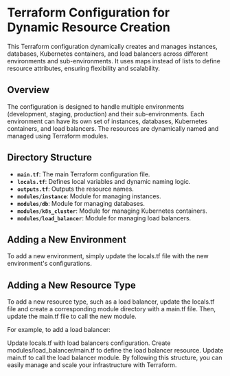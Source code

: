 # Terraform Configuration for Dynamic Resource Creation

This Terraform configuration dynamically creates and manages instances, databases, Kubernetes containers, and load balancers across different environments and sub-environments. It uses maps instead of lists to define resource attributes, ensuring flexibility and scalability.

## Overview

The configuration is designed to handle multiple environments (development, staging, production) and their sub-environments. Each environment can have its own set of instances, databases, Kubernetes containers, and load balancers. The resources are dynamically named and managed using Terraform modules.

## Directory Structure

- **`main.tf`**: The main Terraform configuration file.
- **`locals.tf`**: Defines local variables and dynamic naming logic.
- **`outputs.tf`**: Outputs the resource names.
- **`modules/instance`**: Module for managing instances.
- **`modules/db`**: Module for managing databases.
- **`modules/k8s_cluster`**: Module for managing Kubernetes containers.
- **`modules/load_balancer`**: Module for managing load balancers.

## Adding a New Environment

To add a new environment, simply update the locals.tf file with the new environment's configurations.

## Adding a New Resource Type

To add a new resource type, such as a load balancer, update the locals.tf file and create a corresponding module directory with a main.tf file. Then, update the main.tf file to call the new module.

For example, to add a load balancer:

Update locals.tf with load balancers configuration.
Create modules/load_balancer/main.tf to define the load balancer resource.
Update main.tf to call the load balancer module.
By following this structure, you can easily manage and scale your infrastructure with Terraform.